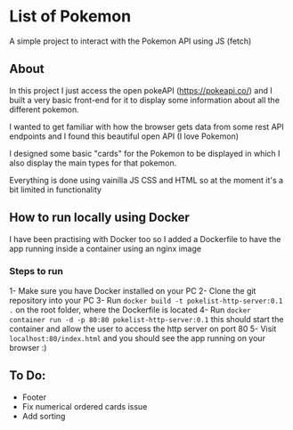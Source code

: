 # List of Pokemon

A simple project to interact with the Pokemon API using JS (fetch)

## About

In this project I just access the open pokeAPI (https://pokeapi.co/) and I built a very basic front-end for it to display some information about all the different pokemon.

I wanted to get familiar with how the browser gets data from some rest API endpoints and I found this beautiful open API (I love Pokemon)

I designed some basic "cards" for the Pokemon to be displayed in which I also display the main types for that pokemon.

Everything is done using vainilla JS CSS and HTML so at the moment it's a bit limited in functionality

## How to run locally using Docker

I have been practising with Docker too so I added a Dockerfile to have the app running inside a container using an nginx image

### Steps to run

1- Make sure you have Docker installed on your PC
2- Clone the git repository into your PC
3- Run `docker build -t pokelist-http-server:0.1 .` on the root folder, where the Dockerfile is located
4- Run `docker container run -d -p 80:80 pokelist-http-server:0.1` this should start the container and allow the user to access the http server on port 80
5- Visit `localhost:80/index.html` and you should see the app running on your browser :)


## To Do:

- Footer
- Fix numerical ordered cards issue
- Add sorting
